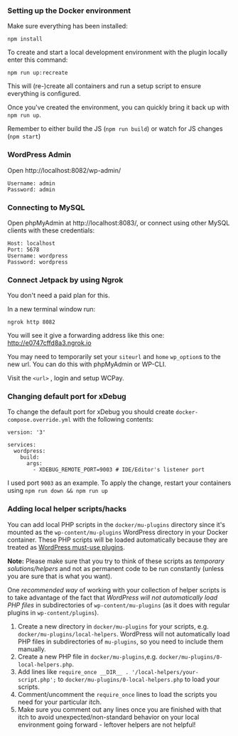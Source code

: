 ### Setting up the Docker environment

Make sure everything has been installed:

`npm install`

To create and start a local development environment with the plugin locally enter this command:

`npm run up:recreate`

This will (re-)create all containers and run a setup script to ensure everything is configured. 

Once you've created the environment, you can quickly bring it back up with `npm run up`.

Remember to either build the JS (`npm run build`) or watch for JS changes (`npm start`)

### WordPress Admin
Open http://localhost:8082/wp-admin/
```
Username: admin
Password: admin
```

### Connecting to MySQL
Open phpMyAdmin at http://localhost:8083/, or connect using other MySQL clients with these credentials:
```
Host: localhost
Port: 5678
Username: wordpress
Password: wordpress
```

### Connect Jetpack by using Ngrok
You don't need a paid plan for this.

In a new terminal window run:

```
ngrok http 8082
```

You will see it give a forwarding address like this one:
 http://e0747cffd8a3.ngrok.io
 
You may need to temporarily set your `siteurl` and `home` `wp_option`s to the new url. You can do this with phpMyAdmin or WP-CLI.

Visit the `<url>` , login and setup WCPay.

### Changing default port for xDebug
To change the default port for xDebug you should create `docker-compose.override.yml` with the following contents:
```
version: '3'

services:
  wordpress:
    build:
      args:
        - XDEBUG_REMOTE_PORT=9003 # IDE/Editor's listener port
```
I used port `9003` as an example.
To apply the change, restart your containers using `npm run down && npm run up`

### Adding local helper scripts/hacks

You can add local PHP scripts in the `docker/mu-plugins` directory since it's mounted as the `wp-content/mu-plugins` WordPress directory in your Docker container. These PHP scripts will be loaded automatically because they are treated as [WordPress must-use plugins](https://developer.wordpress.org/advanced-administration/plugins/mu-plugins/).

**Note:** Please make sure that you try to think of these scripts as _temporary solutions/helpers_ and not as permanent code to be run constantly (unless you are sure that is what you want). 

One _recommended way_ of working with your collection of helper scripts is to take advantage of the fact that _WordPress will not automatically load PHP files_ in subdirectories of `wp-content/mu-plugins` (as it does with regular plugins in `wp-content/plugins`).

1. Create a new directory in `docker/mu-plugins` for your scripts, e.g. `docker/mu-plugins/local-helpers`. WordPress will not automatically load PHP files in subdirectories of `mu-plugins`, so you need to include them manually.
2. Create a new PHP file in `docker/mu-plugins`,e.g. `docker/mu-plugins/0-local-helpers.php`.
3. Add lines like `require_once __DIR__ . '/local-helpers/your-script.php';` to `docker/mu-plugins/0-local-helpers.php` to load your scripts.
4. Comment/uncomment the `require_once` lines to load the scripts you need for your particular itch.
5. Make sure you comment out any lines once you are finished with that itch to avoid unexpected/non-standard behavior on your local environment going forward - leftover helpers are not helpful!
